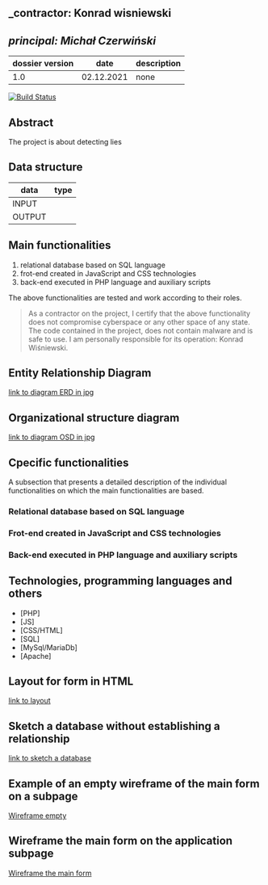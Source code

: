 

## _contractor: Konrad wisniewski
## _principal: Michał Czerwiński_


| dossier version | date | description |
| ------ | ------ | ------ |
| 1.0 | 02.12.2021 | none |


[![Build Status](https://travis-ci.org/joemccann/dillinger.svg?branch=master)](https://travis-ci.org/joemccann/dillinger)

## Abstract 
The project is about detecting lies

## Data structure

| data | type |
| ------ | ------ |
| INPUT | |
| OUTPUT | |

## Main functionalities

1. relational database based on SQL language
1. frot-end created in JavaScript and CSS technologies
1. back-end executed in PHP language and auxiliary scripts

The above functionalities are tested and work according to their roles.

> As a contractor on the project, I certify that the above functionality 
> does not compromise cyberspace or any other space of any state. 
> The code contained in the project, does not contain malware and is safe to use. 
> I am personally responsible for its operation: Konrad Wiśniewski.
## Entity Relationship Diagram
[link to diagram ERD in jpg][erd]

## Organizational structure diagram

[link to diagram OSD in jpg][osd]

## Cpecific functionalities

A subsection that presents a detailed description of the individual functionalities on which the main functionalities are based.

### Relational database based on SQL language

### Frot-end created in JavaScript and CSS technologies

### Back-end executed in PHP language and auxiliary scripts

## Technologies, programming languages and others

- [PHP]
- [JS]
- [CSS/HTML]
- [SQL]
- [MySql/MariaDb]
- [Apache]

## Layout for form in HTML

[link to layout][form]

## Sketch a database without establishing a relationship

[link to sketch a database][db]

## Example of an empty wireframe of the main form on a subpage

[Wireframe empty][wireframeExample]

## Wireframe the main form on the application subpage

[Wireframe the main form][wireframeMain]

 [erd]: <https://github.com/Michal3456/1tp/blob/main/23/sprites/unknown%20(8).png>

 [osd]: <https://github.com/Michal3456/1tp/tree/main/23/sprites>

 [form]: <https://github.com/Michal3456/example_project/blob/main/sprites/Untitled%20Diagram.drawio(2).png>

 [db]: <https://github.com/Michal3456/example_project/blob/main/sprites/Untitled%20Diagram.drawio(6).png>

 [wireframeMain]: <https://github.com/Michal3456/example_project/blob/main/sprites/a_wireframe_subpage_with_the_main_application_form.jpg>

 [wireframeExample]: <https://github.com/Michal3456/example_project/blob/main/sprites/wireframe%20subpage_simple.jpg>
